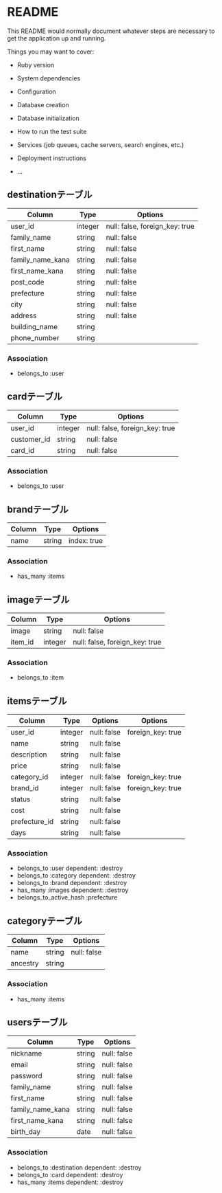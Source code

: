 # README

This README would normally document whatever steps are necessary to get the
application up and running.

Things you may want to cover:

* Ruby version

* System dependencies

* Configuration

* Database creation

* Database initialization

* How to run the test suite

* Services (job queues, cache servers, search engines, etc.)

* Deployment instructions

* ...

## destinationテーブル
|Column|Type|Options|
|------|----|-------|
|user_id|integer|null: false, foreign_key: true|
|family_name|string|null: false|
|first_name|string|null: false|
|family_name_kana|string|null: false|
|first_name_kana|string|null: false|
|post_code|string|null: false|
|prefecture|string|null: false|
|city|string|null: false|
|address|string|null: false|
|building_name|string|
|phone_number|string|
### Association
- belongs_to :user

## cardテーブル
|Column|Type|Options|
|------|----|-------|
|user_id|integer|null: false, foreign_key: true|
|customer_id|string|null: false|
|card_id|string|null: false|
### Association
- belongs_to :user

## brandテーブル
|Column|Type|Options|
|------|----|-------|
|name|string|index: true|
### Association
- has_many :items

## imageテーブル
|Column|Type|Options|
|------|----|-------|
|image|string|null: false|
|item_id|integer|null: false, foreign_key: true|
### Association
- belongs_to :item

## itemsテーブル
|Column|Type|Options|Options|
|------|----|-------|-------|
|user_id|integer|null: false|foreign_key: true|
|name|string|null: false|
|description|string|null: false|
|price|string|null: false|
|category_id|integer|null: false|foreign_key: true|
|brand_id|integer|null: false|foreign_key: true|
|status|string|null: false|
|cost|string|null: false
|prefecture_id|string|null: false|
|days|string|null: false|
### Association
- belongs_to :user dependent: :destroy
- belongs_to :category dependent: :destroy
- belongs_to :brand dependent: :destroy
- has_many :images dependent: :destroy
- belongs_to_active_hash :prefecture

## categoryテーブル
|Column|Type|Options|
|------|----|-------|
|name|string|null: false|
|ancestry|string|
### Association
- has_many :items

## usersテーブル
|Column|Type|Options|
|------|----|-------|
|nickname|string|null: false|
|email|string|null: false|
|password|string|null: false|
|family_name|string|null: false|
|first_name|string|null: false|
|family_name_kana|string|null: false|
|first_name_kana|string|null: false|
|birth_day|date|null: false|
### Association
- belongs_to :destination dependent: :destroy
- belongs_to :card dependent: :destroy
- has_many :items dependent: :destroy

